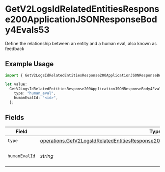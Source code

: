 # GetV2LogsIdRelatedEntitiesResponse200ApplicationJSONResponseBody4Evals53

Define the relationship between an entity and a human eval, also known as feedback

## Example Usage

```typescript
import { GetV2LogsIdRelatedEntitiesResponse200ApplicationJSONResponseBody4Evals53 } from "orq-poc-typescript-multi-env-version/models/operations";

let value:
  GetV2LogsIdRelatedEntitiesResponse200ApplicationJSONResponseBody4Evals53 = {
    type: "human_eval",
    humanEvalId: "<id>",
  };
```

## Fields

| Field                                                                                                                                                                                              | Type                                                                                                                                                                                               | Required                                                                                                                                                                                           | Description                                                                                                                                                                                        |
| -------------------------------------------------------------------------------------------------------------------------------------------------------------------------------------------------- | -------------------------------------------------------------------------------------------------------------------------------------------------------------------------------------------------- | -------------------------------------------------------------------------------------------------------------------------------------------------------------------------------------------------- | -------------------------------------------------------------------------------------------------------------------------------------------------------------------------------------------------- |
| `type`                                                                                                                                                                                             | [operations.GetV2LogsIdRelatedEntitiesResponse200ApplicationJSONResponseBody4Evals53Type](../../models/operations/getv2logsidrelatedentitiesresponse200applicationjsonresponsebody4evals53type.md) | :heavy_check_mark:                                                                                                                                                                                 | N/A                                                                                                                                                                                                |
| `humanEvalId`                                                                                                                                                                                      | *string*                                                                                                                                                                                           | :heavy_check_mark:                                                                                                                                                                                 | The id of the resource                                                                                                                                                                             |